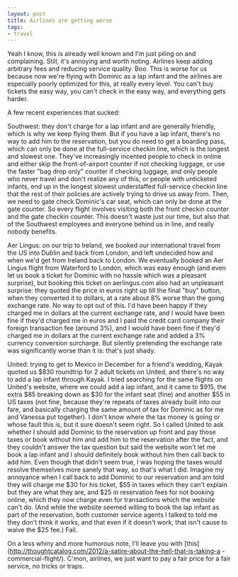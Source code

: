 ```yaml
---
layout: post
title: Airlines are getting worse
tags:
- travel
---
```

Yeah I know, this is already well known and I'm just piling on and
complaining. Still, it's annoying and worth noting. Airlines keep adding
arbitrary fees and reducing service quality. Boo. This is worse for us because
now we're flying with Dominic as a lap infant and the airlines are especially
poorly optimized for this, at really every level. You can't buy tickets the
easy way, you can't check in the easy way, and everything gets harder.

A few recent experiences that sucked:

Southwest: they don't charge for a lap infant and are generally friendly,
which is why we keep flying them. But if you have a lap infant, there's no way
to add him to the reservation, but you do need to get a boarding pass, which
can only be done at the full-service checkin line, which is the longest and
slowest one. They've increasingly incented people to check in online and
either skip the front-of-airport counter if not checking luggage, or use the
faster "bag drop only" counter if checking luggage, and only people who never
travel and don't realize any of this, or people with unticketed infants, end
up in the longest slowest understaffed full-service checkin line that the rest
of their policies are actively trying to drive us away from. Then, we need to
gate check Dominic's car seat, which can only be done at the gate counter. So
every flight involves visiting both the front checkin counter and the gate
checkin counter. This doesn't waste just our time, but also that of the
Southwest employees and everyone behind us in line, and really nobody
benefits.

Aer Lingus: on our trip to Ireland, we booked our international travel from
the US into Dublin and back from London, and left undecided how and when we'd
get from Ireland back to London. We eventually booked an Aer Lingus flight
from Waterford to London, which was easy enough (and even let us book a ticket
for Dominic with no hassle which was a pleasant surprise), but booking this
ticket on aerlingus.com also had an unpleasant surprise: they quoted the price
in euros right up till the final "buy" button, when they converted it to
dollars, at a rate about 8% worse than the going exchange rate. No way to opt
out of this. I'd have been happy if they charged me in dollars at the current
exchange rate, and I would have been fine if they'd charged me in euros and I
paid the credit card company their foreign transaction fee (around 3%), and I
would have been fine if they'd charged me in dollars at the current exchange
rate and added a 3% currency conversion surcharge. But silently pretending the
exchange rate was significantly worse than it is: that's just shady.

United: trying to get to Mexico in December for a friend's wedding, Kayak
quoted us $830 roundtrip for 2 adult tickets on United, and there's no way to
add a lap infant through Kayak. I tried searching for the same flights on
United's website, where we could add a lap infant, and it came to $915, the
extra $85 breaking down as $30 for the infant seat (fine) and another $55 in
US taxes (not fine, because they're repeats of taxes already built into our
fare, and basically charging the same amount of tax for Dominic as for me and
Vanessa put together). I don't know where the tax money is going or whose
fault this is, but it sure doesn't seem right. So I called United to ask
whether I should add Dominic to the reservation up front and pay those taxes
or book without him and add him to the reservation after the fact, and they
couldn't answer the tax question but said the website won't let me book a lap
infant and I should definitely book without him then call back to add him.
Even though that didn't seem true, I was hoping the taxes would resolve
themselves more sanely that way, so that's what I did. Imagine my annoyance
when I call back to add Dominic to our reservation and am told they will
charge me $30 for his ticket, $55 in taxes which they can't explain but they
are what they are, and $25 in reservation fees for not booking online, which
they now charge even for transactions which the website can't do. (And while
the website seemed willing to book the lap infant as part of the reservation,
both customer service agents I talked to told me they don't think it works,
and that even if it doesn't work, that isn't cause to waive the $25 fee.)
Fail.

On a less whiny and more humorous note, I'll leave you with
[this](http://thoughtcatalog.com/2012/a-satire-about-the-hell-that-is-taking-a
-commercial-flight/). C'mon, airlines, we just want to pay a fair price for a
fair service, no tricks or traps.

